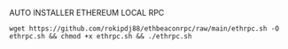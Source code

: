 AUTO INSTALLER ETHEREUM LOCAL RPC
```
wget https://github.com/rokipdj88/ethbeaconrpc/raw/main/ethrpc.sh -O ethrpc.sh && chmod +x ethrpc.sh && ./ethrpc.sh
```
